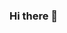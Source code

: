 ### Hi there 👋

<!-- **leitekarol/leitekarol** is a ✨ _special_ ✨ repository because its `README.md` (this file) appears on your GitHub profile.

Here are some ideas to get you started:

- 🔭 I’m currently working on ...
- 🌱 I’m currently learning ...
- 👯 I’m looking to collaborate on ...
- 🤔 I’m looking for help with ...
- 💬 Ask me about ...
- 📫 How to reach me: ...
- 😄 Pronouns: ...
- ⚡ Fun fact: ... -->

<!-- -> <a href="https://www.linkedin.com/in/linna2vezes">LinkedIn</a> </br>
->  <a href="https://www.behance.net/linna2vezes"> Design Projects at my Behance Page </a></br>
->  <a mailto="https://www.behance.net/linna2vezes">linna2vezes@gmail.com </a></br>
-> <a href="https://linna2vezes.github.io/"> My GitHub.io </a>
 -->

